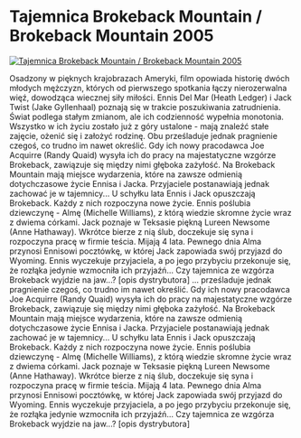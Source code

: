 Tajemnica Brokeback Mountain / Brokeback Mountain 2005 
=============
[![Tajemnica Brokeback Mountain / Brokeback Mountain 2005 ](http://vidos.pl/images/player.gif)](http://vidos.pl/tajemnica-brokeback-mountain-brokeback-mountain-2005)

 Osadzony w pięknych krajobrazach Ameryki, film opowiada historię dwóch młodych mężczyzn, których od pierwszego spotkania łączy nierozerwalna więź, dowodząca wiecznej siły miłości. Ennis Del Mar (Heath Ledger) i Jack Twist (Jake Gyllenhaal) poznają się w trakcie poszukiwania zatrudnienia. Świat podlega stałym zmianom, ale ich codzienność wypełnia monotonia. Wszystko w ich życiu zostało już z góry ustalone - mają znaleźć stałe zajęcie, ożenić się i założyć rodzinę. Obu prześladuje jednak pragnienie czegoś, co trudno im nawet określić. Gdy ich nowy pracodawca Joe Acquirre (Randy Quaid) wysyła ich do pracy na majestatyczne wzgórze Brokeback, zawiązuje się między nimi głęboka zażyłość. Na Brokeback Mountain mają miejsce wydarzenia, które na zawsze odmienią dotychczasowe życie Ennisa i Jacka. Przyjaciele postanawiają jednak zachować je w tajemnicy... U schyłku lata Ennis i Jack opuszczają Brokeback. Każdy z nich rozpoczyna nowe życie. Ennis poślubia dziewczynę - Almę (Michelle Williams), z którą wiedzie skromne życie wraz z dwiema córkami. Jack poznaje w Teksasie piękną Lureen Newsome (Anne Hathaway). Wkrótce bierze z nią ślub, doczekuje się syna i rozpoczyna pracę w firmie teścia. Mijają 4 lata. Pewnego dnia Alma przynosi Ennisowi pocztówkę, w której Jack zapowiada swój przyjazd do Wyoming. Ennis wyczekuje przyjaciela, a po jego przybyciu przekonuje się, że rozłąka jedynie wzmocniła ich przyjaźń... Czy tajemnica ze wzgórza Brokeback wyjdzie na jaw...? [opis dystrybutora]  ... prześladuje jednak pragnienie czegoś, co trudno im nawet określić. Gdy ich nowy pracodawca Joe Acquirre (Randy Quaid) wysyła ich do pracy na majestatyczne wzgórze Brokeback, zawiązuje się między nimi głęboka zażyłość. Na Brokeback Mountain mają miejsce wydarzenia, które na zawsze odmienią dotychczasowe życie Ennisa i Jacka. Przyjaciele postanawiają jednak zachować je w tajemnicy... U schyłku lata Ennis i Jack opuszczają Brokeback. Każdy z nich rozpoczyna nowe życie. Ennis poślubia dziewczynę - Almę (Michelle Williams), z którą wiedzie skromne życie wraz z dwiema córkami. Jack poznaje w Teksasie piękną Lureen Newsome (Anne Hathaway). Wkrótce bierze z nią ślub, doczekuje się syna i rozpoczyna pracę w firmie teścia. Mijają 4 lata. Pewnego dnia Alma przynosi Ennisowi pocztówkę, w której Jack zapowiada swój przyjazd do Wyoming. Ennis wyczekuje przyjaciela, a po jego przybyciu przekonuje się, że rozłąka jedynie wzmocniła ich przyjaźń... Czy tajemnica ze wzgórza Brokeback wyjdzie na jaw...? [opis dystrybutora]
